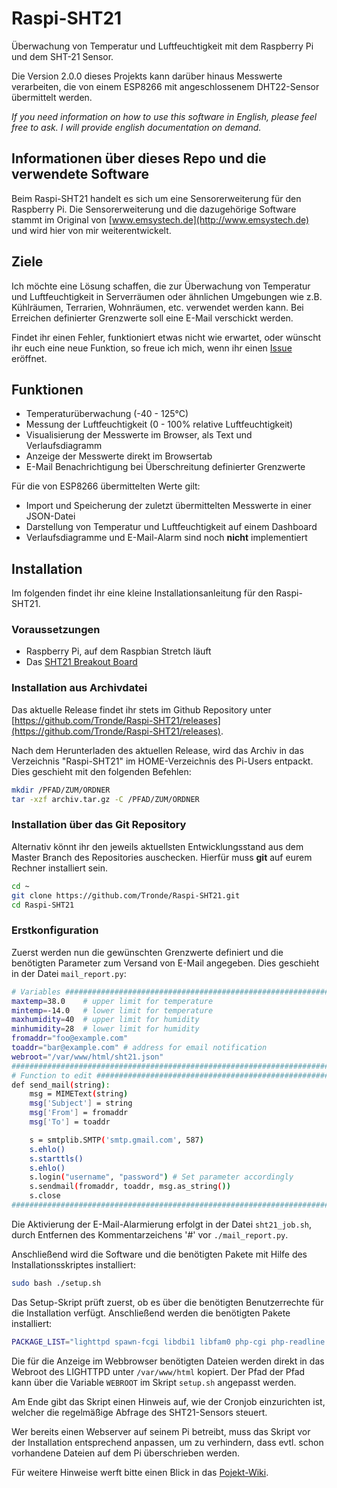 Raspi-SHT21
===========

Überwachung von Temperatur und Luftfeuchtigkeit mit dem Raspberry Pi und dem SHT-21 Sensor.

Die Version 2.0.0 dieses Projekts kann darüber hinaus Messwerte verarbeiten, die von einem ESP8266 mit angeschlossenem DHT22-Sensor übermittelt werden.

*If you need information on how to use this software in English, please feel free to ask. I will provide english documentation on demand.*

## Informationen über dieses Repo und die verwendete Software ##

Beim Raspi-SHT21 handelt es sich um eine Sensorerweiterung für den Raspberry Pi. Die Sensorerweiterung und die dazugehörige Software stammt im Original von [www.emsystech.de](http://www.emsystech.de) und wird hier von mir weiterentwickelt.

## Ziele ##

Ich möchte eine Lösung schaffen, die zur Überwachung von Temperatur und Luftfeuchtigkeit in Serverräumen oder ähnlichen Umgebungen wie z.B. Kühlräumen, Terrarien, Wohnräumen, etc. verwendet werden kann. Bei Erreichen definierter Grenzwerte soll eine E-Mail verschickt werden.

Findet ihr einen Fehler, funktioniert etwas nicht wie erwartet, oder wünscht ihr euch eine neue Funktion, so freue ich mich, wenn ihr einen [Issue](https://github.com/Tronde/Raspi-SHT21/issues) eröffnet.

## Funktionen ##

* Temperaturüberwachung (-40 - 125°C)
* Messung der Luftfeuchtigkeit (0 - 100% relative Luftfeuchtigkeit)
* Visualisierung der Messwerte im Browser, als Text und Verlaufsdiagramm
* Anzeige der Messwerte direkt im Browsertab
* E-Mail Benachrichtigung bei Überschreitung definierter Grenzwerte

Für die von ESP8266 übermittelten Werte gilt:
* Import und Speicherung der zuletzt übermittelten Messwerte in einer JSON-Datei
* Darstellung von Temperatur und Luftfeuchtigkeit auf einem Dashboard
* Verlaufsdiagramme und E-Mail-Alarm sind noch **nicht** implementiert

## Installation ##

Im folgenden findet ihr eine kleine Installationsanleitung für den Raspi-SHT21.

### Voraussetzungen ###

* Raspberry Pi, auf dem Raspbian Stretch läuft
* Das [SHT21 Breakout Board](http://www.emsystech.de/produkte/feuchtigkeitssensor-sht21/)

### Installation aus Archivdatei ###

Das aktuelle Release findet ihr stets im Github Repository unter [https://github.com/Tronde/Raspi-SHT21/releases](https://github.com/Tronde/Raspi-SHT21/releases).

Nach dem Herunterladen des aktuellen Release, wird das Archiv in das Verzeichnis "Raspi-SHT21" im HOME-Verzeichnis des Pi-Users entpackt. Dies geschieht mit den folgenden Befehlen:

```bash
mkdir /PFAD/ZUM/ORDNER
tar -xzf archiv.tar.gz -C /PFAD/ZUM/ORDNER
```

### Installation über das Git Repository ###

Alternativ könnt ihr den jeweils aktuellsten Entwicklungsstand aus dem Master Branch des Repositories auschecken. Hierfür muss __git__ auf eurem Rechner installiert sein.

```bash
cd ~
git clone https://github.com/Tronde/Raspi-SHT21.git
cd Raspi-SHT21
```

### Erstkonfiguration ###

Zuerst werden nun die gewünschten Grenzwerte definiert und die benötigten Parameter zum Versand von E-Mail angegeben. Dies geschieht in der Datei `mail_report.py`:

```bash
# Variables ##################################################################
maxtemp=38.0    # upper limit for temperature
mintemp=-14.0   # lower limit for temperature
maxhumidity=40  # upper limit for humidity
minhumidity=28  # lower limit for humidity
fromaddr="foo@example.com"
toaddr="bar@example.com" # address for email notification
webroot="/var/www/html/sht21.json"
##############################################################################
# Function to edit ###########################################################
def send_mail(string):
    msg = MIMEText(string)
    msg['Subject'] = string
    msg['From'] = fromaddr
    msg['To'] = toaddr

    s = smtplib.SMTP('smtp.gmail.com', 587)
    s.ehlo()
    s.starttls()
    s.ehlo()
    s.login("username", "password") # Set parameter accordingly
    s.sendmail(fromaddr, toaddr, msg.as_string())
    s.close
##############################################################################
```

Die Aktivierung der E-Mail-Alarmierung erfolgt in der Datei `sht21_job.sh`, durch Entfernen des Kommentarzeichens '#' vor `./mail_report.py`.

Anschließend wird die Software und die benötigten Pakete mit Hilfe des Installationsskriptes installiert:

```bash
sudo bash ./setup.sh
```

Das Setup-Skript prüft zuerst, ob es über die benötigten Benutzerrechte für die Installation verfügt. Anschließend werden die benötigten Pakete installiert:

```bash
PACKAGE_LIST="lighttpd spawn-fcgi libdbi1 libfam0 php-cgi php-readline php-cli rrdtool librrd8 libterm-readkey-perl libterm-readline-perl-perl python3-rpi.gpio i2c-tools"
```

Die für die Anzeige im Webbrowser benötigten Dateien werden direkt in das Webroot des LIGHTTPD unter `/var/www/html` kopiert. Der Pfad der Pfad kann über die Variable `WEBROOT` im Skript `setup.sh` angepasst werden.

Am Ende gibt das Skript einen Hinweis auf, wie der Cronjob einzurichten ist, welcher die regelmäßige Abfrage des SHT21-Sensors steuert.

Wer bereits einen Webserver auf seinem Pi betreibt, muss das Skript vor der Installation entsprechend anpassen, um zu verhindern, dass evtl. schon vorhandene Dateien auf dem Pi überschrieben werden.

Für weitere Hinweise werft bitte einen Blick in das [Pojekt-Wiki](https://github.com/Tronde/Raspi-SHT21/wiki).
